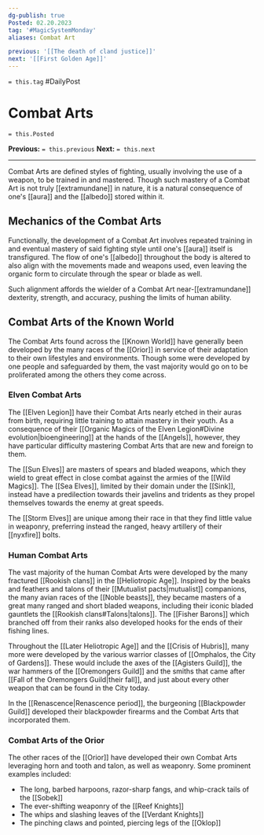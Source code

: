 ```yaml
---
dg-publish: true
Posted: 02.20.2023
tag: '#MagicSystemMonday'
aliases: Combat Art

previous: '[[The death of cland justice]]'
next: '[[First Golden Age]]'
---
```

`= this.tag` #DailyPost
# Combat Arts
`= this.Posted`

**Previous:** `= this.previous`
**Next:** `= this.next`

---

Combat Arts are defined styles of fighting, usually involving the use of a weapon, to be trained in and mastered. Though such mastery of a Combat Art is not truly [[extramundane]] in nature, it is a natural consequence of one's [[aura]] and the [[albedo]] stored within it.

## Mechanics of the Combat Arts

Functionally, the development of a Combat Art involves repeated training in and eventual mastery of said fighting style until one's [[aura]] itself is transfigured. The flow of one's [[albedo]] throughout the body is altered to also align with the movements made and weapons used, even leaving the organic form to circulate through the spear or blade as well.

Such alignment affords the wielder of a Combat Art near-[[extramundane]] dexterity, strength, and accuracy, pushing the limits of human ability.

## Combat Arts of the Known World

The Combat Arts found across the [[Known World]] have generally been developed by the many races of the [[Orior]] in service of their adaptation to their own lifestyles and environments. Though some were developed by one people and safeguarded by them, the vast majority would go on to be proliferated among the others they come across.

### Elven Combat Arts

The [[Elven Legion]] have their Combat Arts nearly etched in their auras from birth, requiring little training to attain mastery in their youth. As a consequence of their [[Organic Magics of the Elven Legion#Divine evolution|bioengineering]] at the hands of the [[Angels]], however, they have particular difficulty mastering Combat Arts that are new and foreign to them.

The [[Sun Elves]] are masters of spears and bladed weapons, which they wield to great effect in close combat against the armies of the [[Wild Magics]]. The [[Sea Elves]], limited by their domain under the [[Sink]], instead have a predilection towards their javelins and tridents as they propel themselves towards the enemy at great speeds.

The [[Storm Elves]] are unique among their race in that they find little value in weaponry, preferring instead the ranged, heavy artillery of their [[nyxfire]] bolts.

### Human Combat Arts

The vast majority of the human Combat Arts were developed by the many fractured [[Rookish clans]] in the [[Heliotropic Age]]. Inspired by the beaks and feathers and talons of their [[Mutualist pacts|mutualist]] companions, the many avian races of the [[Noble beasts]], they became masters of a great many ranged and short bladed weapons, including their iconic bladed gauntlets the [[Rookish clans#Talons|talons]]. The [[Fisher Barons]] which branched off from their ranks also developed hooks for the ends of their fishing lines.

Throughout the [[Later Heliotropic Age]] and the [[Crisis of Hubris]], many more were developed by the various warrior classes of [[Omphalos, the City of Gardens]]. These would include the axes of the [[Agisters Guild]], the war hammers of the [[Oremongers Guild]] and the smiths that came after [[Fall of the Oremongers Guild|their fall]], and just about every other weapon that can be found in the City today.

In the [[Renascence|Renascence period]], the burgeoning [[Blackpowder Guild]] developed their blackpowder firearms and the Combat Arts that incorporated them.

### Combat Arts of the Orior

The other races of the [[Orior]] have developed their own Combat Arts leveraging horn and tooth and talon, as well as weaponry. Some prominent examples included:

- The long, barbed harpoons, razor-sharp fangs, and whip-crack tails of the [[Sobek]]
- The ever-shifting weaponry of the [[Reef Knights]]
- The whips and slashing leaves of the [[Verdant Knights]]
- The pinching claws and pointed, piercing legs of the [[Oklop]]
